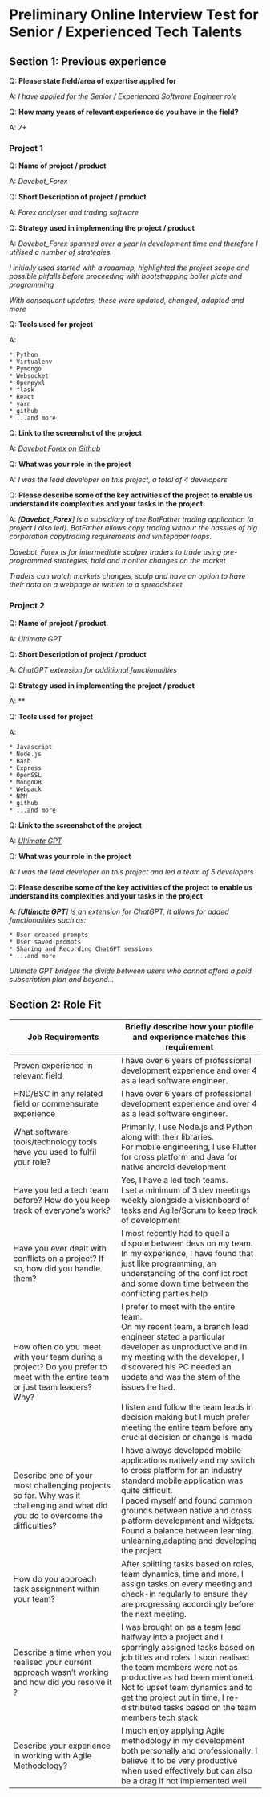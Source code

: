 # Preliminary Online Interview Test for  Senior / Experienced Tech Talents

## Section 1: Previous experience

Q: **Please state field/area of expertise applied for**

A: *I have applied for the Senior / Experienced Software Engineer role*

Q: **How many years of relevant experience do you have in the field?**

A: *7+*

### Project 1

Q: **Name of project / product**

A: *Davebot_Forex*

Q: **Short Description of project  / product**

A: *Forex analyser and trading software*

Q: **Strategy used in implementing the project  / product**

A: *Davebot_Forex spanned over a year in development time and therefore I utilised a number of strategies.*

*I initially used started with a roadmap, highlighted the project scope and possible pitfalls before proceeding with bootstrapping boiler plate and programming*

*With consequent updates, these were updated, changed, adapted and more*

Q: **Tools used for project**

A:

    * Python
    * Virtualenv
    * Pymongo
    * Websocket
    * Openpyxl
    * flask
    * React
    * yarn
    * github
    * ...and more

Q: **Link to the screenshot of the project**

A: *[Davebot Forex on Github](https://github.com/OlzyInnovation/DaveBot_Forex)*

Q: **What was your role in the project**

A: *I was the lead developer on this project, a total of 4 developers*

Q: **Please describe some of the key activities of the project to enable us understand its complexities and your tasks in the project**

A: *[**Davebot_Forex**] is a subsidiary of the BotFather trading application (a project I also led). BotFather allows copy trading without the hassles of big corporation copytrading requirements and whitepaper loops.*

*Davebot_Forex is for intermediate scalper traders to trade using pre-programmed strategies, hold and monitor changes on the market*

*Traders can watch markets changes, scalp and have an option to have their data on a webpage or written to a spreadsheet*

### Project 2

Q: **Name of project / product**

A: *Ultimate GPT*

Q: **Short Description of project  / product**

A: *ChatGPT extension for additional functionalities*

Q: **Strategy used in implementing the project  / product**

A: **

Q: **Tools used for project**

A:

    * Javascript
    * Node.js
    * Bash
    * Express
    * OpenSSL
    * MongoDB
    * Webpack
    * NPM
    * github
    * ...and more

Q: **Link to the screenshot of the project**

A: *[Ultimate GPT](https://github.com/OlzyInnovation/Ultimate-GPT)*

Q: **What was your role in the project**

A: *I was the lead developer on this project and led a team of 5 developers*

Q: **Please describe some of the key activities of the project to enable us understand its complexities and your tasks in the project**

A: *[**Ultimate GPT**] is an extension for ChatGPT, it allows for added functionalities such as:*
    
    * User created prompts
    * User saved prompts
    * Sharing and Recording ChatGPT sessions
    * ...and more

*Ultimate GPT bridges the divide between users who cannot afford a paid subscription plan and beyond...*

## Section 2: Role Fit

|Job Requirements | Briefly describe how your ptofile and experience matches this requirement|
|-----------|----------------|
Proven experience in relevant field| I have over 6 years of professional development experience and over 4 as a lead software engineer.
HND/BSC in any related field or commensurate experience| I have over 6 years of professional development experience and over 4 as a lead software engineer.
What software tools/technology tools have you used to fulfil your role? |Primarily, I use Node.js and Python along with their libraries. <br/> For mobile engineering, I use Flutter for cross platform and Java for native android development
Have you led a tech team before? How do you keep track of everyone’s work? | Yes, I have a led tech teams. <br/> I set a minimum of 3 dev meetings weekly alongside a visionboard of tasks and Agile/Scrum to keep track of development
Have you ever dealt with conflicts on a project? If so, how did you handle them? | I most recently had to quell a dispute between devs on my team. <br/> In my experience, I have found that just like programming, an understanding of the conflict root and some down time between the conflicting parties help
How often do you meet with your team during a project? Do you prefer to meet with the entire team or just team leaders? Why? | I prefer to meet with the entire team. <br/> On my recent team, a branch lead engineer stated a particular developer as unproductive and in my meeting with the developer, I discovered his PC needed an update and was the stem of the issues he had.<br/><br/> I listen and follow the team leads in decision making but I much prefer meeting the entire team before any crucial decision or change is made
Describe one of your most challenging projects so far. Why was it challenging and what did you do to overcome the difficulties? | I have always developed mobile applications natively and my switch to cross platform for an industry standard mobile application was quite difficult. <br/> I paced myself and found common grounds between native and cross platform development and widgets. Found a balance between learning, unlearning,adapting and developing the project
How do you approach task assignment within your team? | After splitting tasks based on roles, team dynamics, time and more. I assign tasks on every meeting and check-in regularly to ensure they are progressing accordingly before the next meeting.
Describe a time when you realised your current approach wasn’t working and how did you resolve it ? | I was brought on as a team lead halfway into a project and I sparringly assigned tasks based on job titles and roles. I soon realised the team members were not as productive as had been mentioned. <br/> Not to upset team dynamics and to get the project out in time, I re-distributed tasks based on the team members tech stack
Describe your experience in working with Agile Methodology? | I much enjoy applying Agile methodology in my development both personally and professionally. I believe it to be very productive when used effectively but can also be a drag if not implemented well
